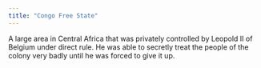 ```yaml
---
title: "Congo Free State"
---
```

A large area in Central Africa that was privately controlled by Leopold II of Belgium under direct rule. He was able to secretly treat the people of the colony very badly until he was forced to give it up.

